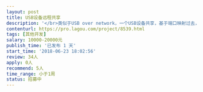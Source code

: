 ```yaml
---                
layout: post       
title: USB设备远程共享           
description: '</br>类似于USB over network，一个USB设备共享，基于端口映射过去，服务端共享，客户端接收享用，类似于USB over network</br>'     
contenturl: https://pro.lagou.com/project/8539.html      
tags: [其他开发]            
salary: 10000-20000元          
publish_time: '已发布 1 天'         
start_time: '2018-06-23 18:02:56'           
review: 34人                   
apply: 0人                   
recommend: 5人                   
time_range: 小于1周              
status: 招募中                  
---                 
```

